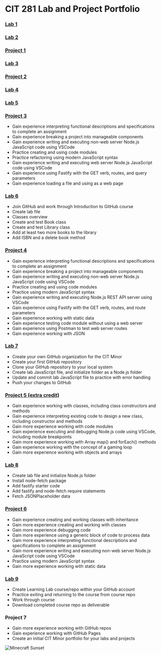 # CIT 281 Lab and Project Portfolio

### [Lab 1](https://github.com/killua-boop/cit281-lab1/blob/2e92910b2e3868f6e6a9948c961f30ed184ec96e/index.md)
  
### [Lab 2](https://github.com/killua-boop/cit281-lab2/blob/430d36d639112cef3999f861963d2e044b961de1/index.md)
  
### [Project 1](https://github.com/killua-boop/cit281-p1/blob/48eb9484391767d1039bf26f394414f3dbb76fdc/index.md)
  
### [Lab 3](https://github.com/killua-boop/cit281-lab3/blob/ced2318dc7a2d0bdc6ada631c9c64bb329f8f395/index.md)
  
### [Project 2](https://github.com/killua-boop/cit281-p2/blob/a1350ce42f33716fba6e387bcaff945aebfbf6aa/index.md)
  
### [Lab 4](https://github.com/killua-boop/cit281-lab4/blob/948a14164d268c65434d30f01abbb7ffb53fa692/index.md)
  
### [Lab 5](https://github.com/killua-boop/cit281-lab5/blob/0c0ec2a3b90994d71e5facab2052323bb4a5090e/index.md)
  
### [Project 3](https://github.com/killua-boop/killua-boop.github.io/blob/6d7a7b0ee7bc7eca15c02a33e4c5dcab77e040a3/p3.zip)
  - Gain experience interpreting functional descriptions and specifications to complete an assignment
  - Gain experience breaking a project into manageable components
  - Gain experience writing and executing non-web server Node.js JavaScript code using VSCode
  - Practice creating and using code modules
  - Practice refactoring using modern JavaScript syntax
  - Gain experience writing and executing web server Node.js JavaScript code using VSCode
  - Gain experience using Fastify with the GET verb, routes, and query parameters
  - Gain experience loading a file and using as a web page
  
### [Lab 6](https://github.com/killua-boop/killua-boop.github.io/blob/6d7a7b0ee7bc7eca15c02a33e4c5dcab77e040a3/lab-06.zip)
  - Join GitHub and work through Introduction to GitHub course
  - Create lab file
  - Classes overview
  - Create and test Book class
  - Create and test Library class
  - Add at least two more books to the library
  - Add ISBN and a delete book method
  
### [Project 4](https://github.com/killua-boop/killua-boop.github.io/blob/6d7a7b0ee7bc7eca15c02a33e4c5dcab77e040a3/p4.zip)
  - Gain experience interpreting functional descriptions and specifications to complete an assignment
  - Gain experience breaking a project into manageable components
  - Gain experience writing and executing non-web server Node.js JavaScript code using VSCode
  - Practice creating and using code modules
  - Practice using modern JavaScript syntax
  - Gain experience writing and executing Node.js REST API server using VSCode
  - Gain experience using Fastify with the GET verb, routes, and route parameters
  - Gain experience working with static data
  - Gain experience testing code module without using a web server
  - Gain experience using Postman to test web server routes
  - Gain experience working with JSON
  
### [Lab 7](https://github.com/killua-boop/killua-boop.github.io/blob/6d7a7b0ee7bc7eca15c02a33e4c5dcab77e040a3/lab-07.zip)
  - Create your own GitHub organization for the CIT Minor
  - Create your first GitHub repository
  - Clone your GitHub repository to your local system
  - Create lab JavaScript file, and initialize folder as a Node.js folder
  - Update and commit lab JavaScript file to practice with error handling
  - Push your changes to GitHub
  
### [Project 5 (extra credit)](https://github.com/killua-boop/killua-boop.github.io/blob/6d7a7b0ee7bc7eca15c02a33e4c5dcab77e040a3/p5.zip)
  - Gain experience working with classes, including class constructors and methods
  - Gain experience interpreting existing code to design a new class, including constructor and methods
  - Gain more experience working with code modules
  - Gain experience executing and debugging Node.js code using VSCode, including module breakpoints
  - Gain more experience working with Array map() and forEach() methods
  - Gain experience working with the concept of a gaming loop
  - Gain more experience working with objects and arrays
  
### [Lab 8](https://github.com/killua-boop/killua-boop.github.io/blob/6d7a7b0ee7bc7eca15c02a33e4c5dcab77e040a3/lab-08.zip)
  - Create lab file and initialize Node.js folder
  - Install node-fetch package
  - Add fastify starter code
  - Add fastify and node-fetch require statements
  - Fetch JSONPlaceholder data

### [Project 6](https://github.com/killua-boop/killua-boop.github.io/blob/6d7a7b0ee7bc7eca15c02a33e4c5dcab77e040a3/p6.zip)
  - Gain experience creating and working classes with inheritance
  - Gain more experience creating and working with classes
  - Gain more experience debugging code
  - Gain more experience using a generic block of code to process data
  - Gain more experience interpreting functional descriptions and specifications to complete an assignment
  - Gain more experience writing and executing non-web server Node.js JavaScript code using VSCode
  - Practice using modern JavaScript syntax
  - Gain more experience working with static data
  
### [Lab 9](https://github.com/killua-boop/killua-boop.github.io/blob/6d7a7b0ee7bc7eca15c02a33e4c5dcab77e040a3/lab-09.zip)
  - Create Learning Lab course/repo within your GitHub account
  - Practice exiting and returning to the course from course repo
  - Work through course
  - Download completed course repo as deliverable
  
### Project 7
  - Gain more experience working with GitHub repos
  - Gain experience working with GitHub Pages
  - Create an initial CIT Minor portfolio for your labs and projects


![Minecraft Sunset ](https://github.com/killua-boop/killua-boop.github.io/blob/e6d5e6326959813c062c3fa2ea9f215443189f45/IMG_5264.JPG)
